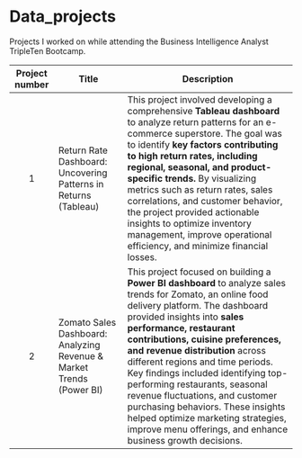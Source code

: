 # Data_projects

Projects I worked on while attending the Business Intelligence Analyst TripleTen Bootcamp.

| Project number | Title | Description |
| :-----------: | ----------- |----------- |
| 1 | Return Rate Dashboard: Uncovering Patterns in Returns (Tableau) | This project involved developing a comprehensive **Tableau dashboard** to analyze return patterns for an e-commerce superstore. The goal was to identify **key factors contributing to high return rates, including regional, seasonal, and product-specific trends.** By visualizing metrics such as return rates, sales correlations, and customer behavior, the project provided actionable insights to optimize inventory management, improve operational efficiency, and minimize financial losses. |
| 2 | Zomato Sales Dashboard: Analyzing Revenue & Market Trends (Power BI) | This project focused on building a **Power BI dashboard** to analyze sales trends for Zomato, an online food delivery platform. The dashboard provided insights into **sales performance, restaurant contributions, cuisine preferences, and revenue distribution** across different regions and time periods. Key findings included identifying top-performing restaurants, seasonal revenue fluctuations, and customer purchasing behaviors. These insights helped optimize marketing strategies, improve menu offerings, and enhance business growth decisions. |
